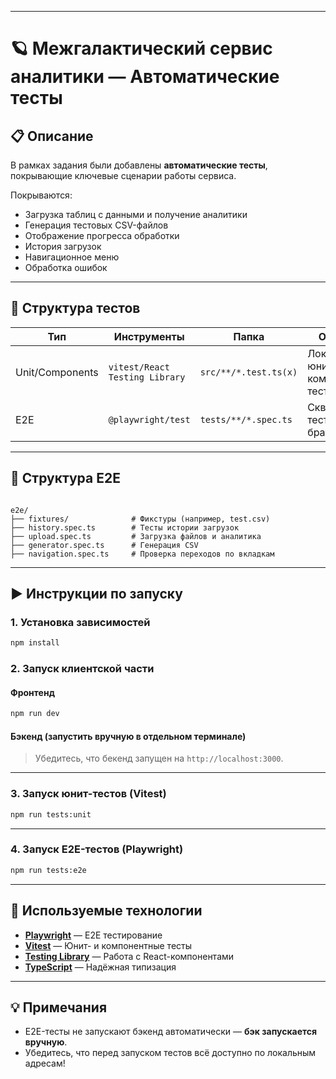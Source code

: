 
---
# 🪐 Межгалактический сервис аналитики — Автоматические тесты

## 📋 Описание

В рамках задания были добавлены **автоматические тесты**, покрывающие ключевые сценарии работы сервиса.  

Покрываются:

- Загрузка таблиц с данными и получение аналитики
- Генерация тестовых CSV-файлов
- Отображение прогресса обработки
- История загрузок
- Навигационное меню
- Обработка ошибок

---

## 🧪 Структура тестов

| Тип             | Инструменты                    | Папка                 | Описание |
|-----------------|--------------------------------|-----------------------|----------|
| Unit/Components | `vitest/React Testing Library` | `src/**/*.test.ts(x)` | Локальные юнит- и компонентные тесты |
| E2E             | `@playwright/test`             | `tests/**/*.spec.ts`  | Сквозные тесты через браузер |

---

## 📂 Структура E2E

```

e2e/
├── fixtures/              # Фикстуры (например, test.csv)
├── history.spec.ts        # Тесты истории загрузок
├── upload.spec.ts         # Загрузка файлов и аналитика
├── generator.spec.ts      # Генерация CSV
├── navigation.spec.ts     # Проверка переходов по вкладкам

````

---

## ▶️ Инструкции по запуску

### 1. Установка зависимостей

```bash
npm install
````

### 2. Запуск клиентской части

#### Фронтенд

```bash
npm run dev
```

#### Бэкенд (запустить вручную в отдельном терминале)

> Убедитесь, что бекенд запущен на `http://localhost:3000`.

---

### 3. Запуск юнит-тестов (Vitest)

```bash
npm run tests:unit
```

---

### 4. Запуск E2E-тестов (Playwright)

```bash
npm run tests:e2e
```

---

## 🧰 Используемые технологии

* **[Playwright](https://playwright.dev/)** — E2E тестирование
* **[Vitest](https://vitest.dev/)** — Юнит- и компонентные тесты
* **[Testing Library](https://testing-library.com/)** — Работа с React-компонентами
* **[TypeScript](https://www.typescriptlang.org/)** — Надёжная типизация

---

## 💡 Примечания

* E2E-тесты не запускают бэкенд автоматически — **бэк запускается вручную**.
* Убедитесь, что перед запуском тестов всё доступно по локальным адресам!

```